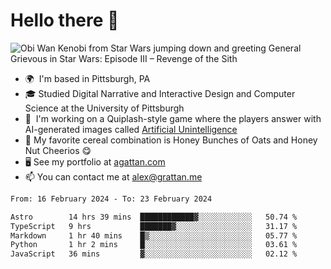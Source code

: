 <!--
**GameDog9988/GameDog9988** is a ✨ _special_ ✨ repository because its `README.md` (this file) appears on your GitHub profile.

Here are some ideas to get you started:

- 🔭 I’m currently working on ...
- 🌱 I’m currently learning ...
- 👯 I’m looking to collaborate on ...
- 🤔 I’m looking for help with ...
- 💬 Ask me about ...
- 📫 How to reach me: ...
- 😄 Pronouns: ...
- ⚡ Fun fact: ...
-->



Hello there 👋
==================================

![Obi Wan Kenobi from Star Wars jumping down and greeting General Grievous in Star Wars: Episode III – Revenge of the Sith](https://github.com/agrattan0820/agrattan0820/assets/51346343/689e56eb-29be-46a5-a079-28ea727b5f7e)


- 🌍  I'm based in Pittsburgh, PA
- 🎓  Studied Digital Narrative and Interactive Design and Computer Science at the University of Pittsburgh
- 👾  I'm working on a Quiplash-style game where the players answer with AI-generated images called [Artificial Unintelligence](https://github.com/agrattan0820/artificial-unintelligence)
- 🥣  My favorite cereal combination is Honey Bunches of Oats and Honey Nut Cheerios 😋
- 🖥️  See my portfolio at [agattan.com](http://agrattan.com/)
- 📫  You can contact me at [alex@grattan.me](mailto:alex@grattan.me)

<!--START_SECTION:waka-->

```txt
From: 16 February 2024 - To: 23 February 2024

Astro        14 hrs 39 mins  ████████████▓░░░░░░░░░░░░   50.74 %
TypeScript   9 hrs           ███████▓░░░░░░░░░░░░░░░░░   31.17 %
Markdown     1 hr 40 mins    █▒░░░░░░░░░░░░░░░░░░░░░░░   05.77 %
Python       1 hr 2 mins     █░░░░░░░░░░░░░░░░░░░░░░░░   03.61 %
JavaScript   36 mins         ▓░░░░░░░░░░░░░░░░░░░░░░░░   02.12 %
```

<!--END_SECTION:waka-->

